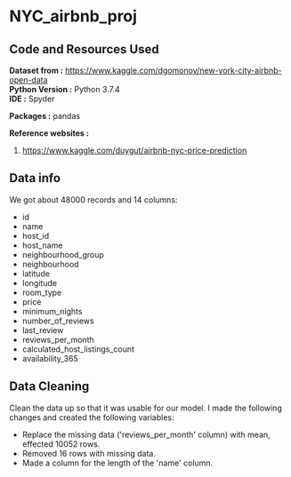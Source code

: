 # NYC_airbnb_proj  ## Code and Resources Used **Dataset from :** https://www.kaggle.com/dgomonov/new-york-city-airbnb-open-data  **Python Version :** Python 3.7.4  **IDE :** Spyder  **Packages :** pandas**Reference websites :** 1. https://www.kaggle.com/duygut/airbnb-nyc-price-prediction   ## Data info We got about 48000 records and 14 columns:*	id*	name*	host_id*	host_name*	neighbourhood_group*	neighbourhood*	latitude*	longitude*	room_type *	price*	minimum_nights*	number_of_reviews*	last_review *	reviews_per_month*	calculated_host_listings_count*	availability_365 ## Data CleaningClean the data up so that it was usable for our model. I made the following changes and created the following variables:    *	Replace the missing data ('reviews_per_month' column) with mean, effected 10052 rows. *	Removed 16 rows with missing data.  *	Made a column for the length of the 'name' column.   